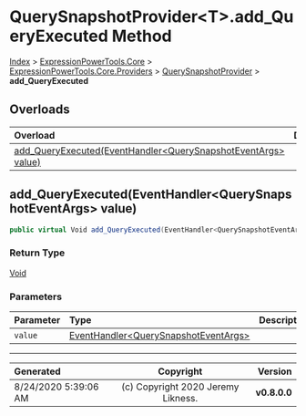 ﻿# QuerySnapshotProvider&lt;T>.add_QueryExecuted Method

[Index](../index.md) > [ExpressionPowerTools.Core](ExpressionPowerTools.Core.a.md) > [ExpressionPowerTools.Core.Providers](ExpressionPowerTools.Core.Providers.n.md) > [QuerySnapshotProvider<T>](ExpressionPowerTools.Core.Providers.QuerySnapshotProvider`1.cs.md) > **add_QueryExecuted**



## Overloads

| Overload | Description |
| :-- | :-- |
| [add_QueryExecuted(EventHandler&lt;QuerySnapshotEventArgs> value)](#add_queryexecutedeventhandlerquerysnapshoteventargs-value) |  |
## add_QueryExecuted(EventHandler&lt;QuerySnapshotEventArgs> value)



```csharp
public virtual Void add_QueryExecuted(EventHandler<QuerySnapshotEventArgs> value)
```

### Return Type

 [Void](https://docs.microsoft.com/dotnet/api/system.void) 

### Parameters

| Parameter | Type | Description |
| :-- | :-- | :-- |
| `value` | [EventHandler&lt;QuerySnapshotEventArgs>](https://docs.microsoft.com/dotnet/api/system.eventhandler-1) |  |



---

| Generated | Copyright | Version |
| :-- | :-: | --: |
| 8/24/2020 5:39:06 AM | (c) Copyright 2020 Jeremy Likness. | **v0.8.0.0** |
